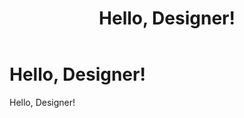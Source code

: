 ﻿---
uid: designers-overview
topic: designers-overview
locale: en
title: Hello, Designer!
dnneditions: 
dnnversion: 09.02.00
---

# Hello, Designer!

Hello, Designer!
